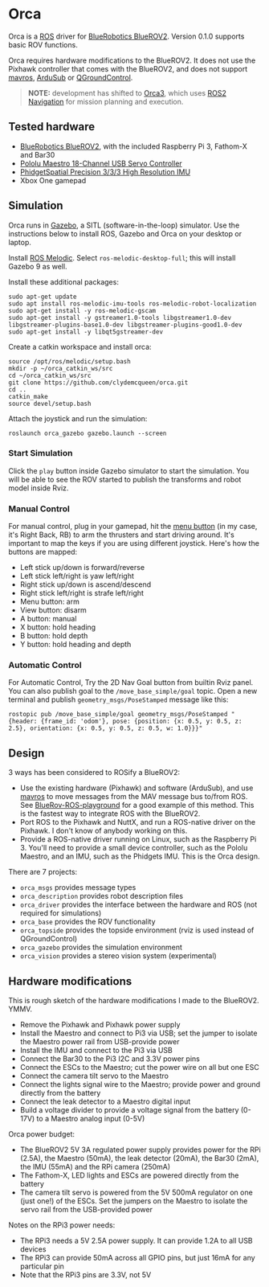 # Orca #

Orca is a [ROS](http://ros.org) driver for [BlueRobotics BlueROV2](https://www.bluerobotics.com/store/rov/bluerov2/).
Version 0.1.0  supports basic ROV functions.

Orca requires hardware modifications to the BlueROV2.
It does not use the Pixhawk controller that comes with the BlueROV2, and does not support [mavros](http://wiki.ros.org/mavros), [ArduSub](https://www.ardusub.com/) or [QGroundControl](http://qgroundcontrol.com/).

> **NOTE:** development has shifted to [Orca3](https://github.com/clydemcqueen/orca3),
> which uses [ROS2 Navigation](https://navigation.ros.org/index.html) for mission planning and execution.

## Tested hardware

* [BlueRobotics BlueROV2](https://www.bluerobotics.com/store/rov/bluerov2/), with the included Raspberry Pi 3, Fathom-X and Bar30
* [Pololu Maestro 18-Channel USB Servo Controller](https://www.pololu.com/product/1354)
* [PhidgetSpatial Precision 3/3/3 High Resolution IMU](https://www.phidgets.com/?tier=3&catid=10&pcid=8&prodid=32)
* Xbox One gamepad

## Simulation

Orca runs in [Gazebo](http://gazebosim.org/), a SITL (software-in-the-loop) simulator.
Use the instructions below to install ROS, Gazebo and Orca on your desktop or laptop.

Install [ROS Melodic](http://wiki.ros.org/Installation/Ubuntu).
Select `ros-melodic-desktop-full`; this will install Gazebo 9 as well.

Install these additional packages:
~~~~
sudo apt-get update
sudo apt install ros-melodic-imu-tools ros-melodic-robot-localization
sudo apt-get install -y ros-melodic-gscam
sudo apt-get install -y gstreamer1.0-tools libgstreamer1.0-dev libgstreamer-plugins-base1.0-dev libgstreamer-plugins-good1.0-dev
sudo apt-get install -y libqt5gstreamer-dev
~~~~

Create a catkin workspace and install orca:
~~~~
source /opt/ros/melodic/setup.bash
mkdir -p ~/orca_catkin_ws/src
cd ~/orca_catkin_ws/src
git clone https://github.com/clydemcqueen/orca.git
cd ..
catkin_make
source devel/setup.bash
~~~~

Attach the joystick and run the simulation:
~~~~
roslaunch orca_gazebo gazebo.launch --screen
~~~~
### Start Simulation
Click the `play` button inside Gazebo simulator to start the simulation. You will be able to see the ROV started to publish the transforms and robot model inside Rviz.

### Manual Control
For manual control, plug in your gamepad, hit the [menu button](https://support.xbox.com/en-US/xbox-one/accessories/xbox-one-wireless-controller) (in my case, it's Right Back, RB) to arm the thrusters and start driving around. It's important to map the keys if you are using different joystick. Here's how the buttons are mapped:
* Left stick up/down is forward/reverse
* Left stick left/right is yaw left/right
* Right stick up/down is ascend/descend
* Right stick left/right is strafe left/right
* Menu button: arm
* View button: disarm
* A button: manual
* X button: hold heading
* B button: hold depth
* Y button: hold heading and depth

### Automatic Control
For Automatic Control, Try the 2D Nav Goal button from builtin Rviz panel. You can also publish goal to the `/move_base_simple/goal` topic. Open a new terminal and publish `geometry_msgs/PoseStamped` message like this:
```
rostopic pub /move_base_simple/goal geometry_msgs/PoseStamped "{header: {frame_id: 'odom'}, pose: {position: {x: 0.5, y: 0.5, z: 2.5}, orientation: {x: 0.5, y: 0.5, z: 0.5, w: 1.0}}}"
```
## Design

3 ways has been considered to ROSify a BlueROV2:

* Use the existing hardware (Pixhawk) and software (ArduSub), and use [mavros](http://wiki.ros.org/mavros) to move messages from the MAV message bus to/from ROS.
See [BlueRov-ROS-playground](https://github.com/patrickelectric/bluerov_ros_playground) for a good example of this method.
This is the fastest way to integrate ROS with the BlueROV2.
* Port ROS to the Pixhawk and NuttX, and run a ROS-native driver on the Pixhawk. I don't know of anybody working on this.
* Provide a ROS-native driver running on Linux, such as the Raspberry Pi 3.
You'll need to provide a small device controller, such as the Pololu Maestro, and an IMU, such as the Phidgets IMU.
This is the Orca design.

There are 7 projects:
* `orca_msgs` provides message types
* `orca_description` provides robot description files
* `orca_driver` provides the interface between the hardware and ROS (not required for simulations)
* `orca_base` provides the ROV functionality
* `orca_topside` provides the topside environment (rviz is used instead of QGroundControl)
* `orca_gazebo` provides the simulation environment
* `orca_vision` provides a stereo vision system (experimental)

## Hardware modifications

This is rough sketch of the hardware modifications I made to the BlueROV2. YMMV.

* Remove the Pixhawk and Pixhawk power supply
* Install the Maestro and connect to Pi3 via USB; set the jumper to isolate the Maestro power rail from USB-provide power
* Install the IMU and connect to the Pi3 via USB
* Connect the Bar30 to the Pi3 I2C and 3.3V power pins
* Connect the ESCs to the Maestro; cut the power wire on all but one ESC
* Connect the camera tilt servo to the Maestro
* Connect the lights signal wire to the Maestro; provide power and ground directly from the battery
* Connect the leak detector to a Maestro digital input
* Build a voltage divider to provide a voltage signal from the battery (0-17V) to a Maestro analog input (0-5V)

Orca power budget:

* The BlueROV2 5V 3A regulated power supply provides power for the RPi (2.5A), the Maestro (50mA), the leak detector (20mA), the Bar30 (2mA), the IMU (55mA) and the RPi camera (250mA)
* The Fathom-X, LED lights and ESCs are powered directly from the battery
* The camera tilt servo is powered from the 5V 500mA regulator on one (just one!) of the ESCs. Set the jumpers on the Maestro to isolate the servo rail from the USB-provided power

Notes on the RPi3 power needs:

* The RPi3 needs a 5V 2.5A power supply. It can provide 1.2A to all USB devices
* The RPi3 can provide 50mA across all GPIO pins, but just 16mA for any particular pin
* Note that the RPi3 pins are 3.3V, not 5V
